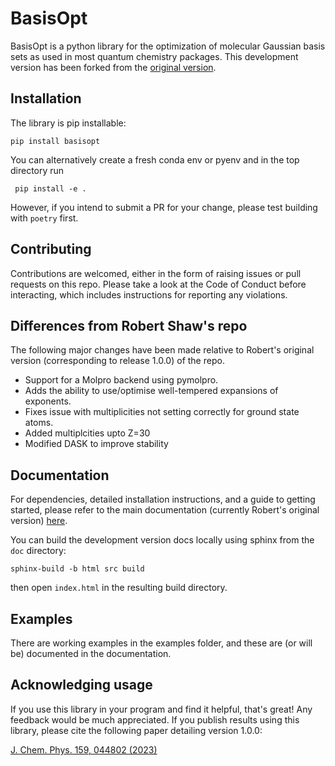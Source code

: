 # BasisOpt

BasisOpt is a python library for the optimization of molecular Gaussian basis sets as used in most quantum chemistry packages. This development version has been forked from the [original version](https://github.com/robashaw/basisopt). 

## Installation

The library is pip installable:

	pip install basisopt

You can alternatively create a fresh conda env or pyenv and in the top directory run

	 pip install -e .

However, if you intend to submit a PR for your change, please test building with `poetry` first. 

## Contributing

Contributions are welcomed, either in the form of raising issues or pull requests on this repo. Please take a look at the Code of Conduct before interacting, which includes instructions for reporting any violations.

## Differences from Robert Shaw's repo

The following major changes have been made relative to Robert's original version (corresponding to release 1.0.0) of the repo.

- Support for a Molpro backend using pymolpro.
- Adds the ability to use/optimise well-tempered expansions of exponents.
- Fixes issue with multiplicities not setting correctly for ground state atoms.
- Added multiplcities upto Z=30
- Modified DASK to improve stability

## Documentation

For dependencies, detailed installation instructions, and a guide to getting started, please refer to the main documentation (currently Robert's original version) [here](https://basisopt.readthedocs.io/en/latest/index.html).

You can build the development version docs locally using sphinx from the ``doc`` directory:

	sphinx-build -b html src build

then open ``index.html`` in the resulting build directory.

## Examples

There are working examples in the examples folder, and these are (or will be) documented in the documentation. 

## Acknowledging usage

If you use this library in your program and find it helpful, that's great! Any feedback would be much appreciated. If you publish results using this library, please cite the following paper detailing version 1.0.0:

[J. Chem. Phys. 159, 044802 (2023)](https://doi.org/10.1063/5.0157878)
